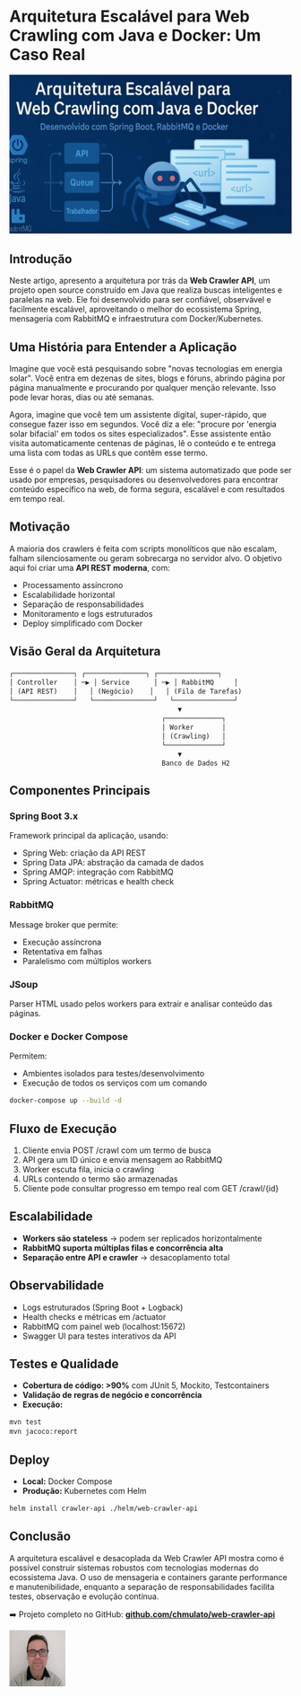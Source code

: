 # Arquitetura Escalável para Web Crawling com Java e Docker: Um Caso Real

![Extraia dados da web com eficiência: veja como uma API moderna com Java e Docker resolve esse desafio](/articles/assets/img/2025_07_19_IMAGE_001.jpeg)

## Introdução

Neste artigo, apresento a arquitetura por trás da **Web Crawler API**, um projeto open source construído em Java que realiza buscas inteligentes e paralelas na web. Ele foi desenvolvido para ser confiável, observável e facilmente escalável, aproveitando o melhor do ecossistema Spring, mensageria com RabbitMQ e infraestrutura com Docker/Kubernetes.

## Uma História para Entender a Aplicação

Imagine que você está pesquisando sobre "novas tecnologias em energia solar". Você entra em dezenas de sites, blogs e fóruns, abrindo página por página manualmente e procurando por qualquer menção relevante. Isso pode levar horas, dias ou até semanas.

Agora, imagine que você tem um assistente digital, super-rápido, que consegue fazer isso em segundos. Você diz a ele: "procure por 'energia solar bifacial' em todos os sites especializados". Esse assistente então visita automaticamente centenas de páginas, lê o conteúdo e te entrega uma lista com todas as URLs que contêm esse termo.

Esse é o papel da **Web Crawler API**: um sistema automatizado que pode ser usado por empresas, pesquisadores ou desenvolvedores para encontrar conteúdo específico na web, de forma segura, escalável e com resultados em tempo real.

## Motivação

A maioria dos crawlers é feita com scripts monolíticos que não escalam, falham silenciosamente ou geram sobrecarga no servidor alvo. O objetivo aqui foi criar uma **API REST moderna**, com:

- Processamento assíncrono
- Escalabilidade horizontal
- Separação de responsabilidades
- Monitoramento e logs estruturados
- Deploy simplificado com Docker

## Visão Geral da Arquitetura

```
┌───────────────┐ ┌───────────────┐ ┌───────────────┐
│ Controller    │ ─▶ │ Service      │ ─▶ │ RabbitMQ     │
│ (API REST)    │   │ (Negócio)    │   │ (Fila de Tarefas)
└───────────────┘   └───────────────┘   └───────────────┘
                                          ▼
                                      ┌──────────────┐
                                      │ Worker       │
                                      │ (Crawling)   │
                                      └──────────────┘
                                          ▼
                                      Banco de Dados H2
```

## Componentes Principais

### Spring Boot 3.x

Framework principal da aplicação, usando:

- Spring Web: criação da API REST
- Spring Data JPA: abstração da camada de dados
- Spring AMQP: integração com RabbitMQ
- Spring Actuator: métricas e health check

### RabbitMQ

Message broker que permite:

- Execução assíncrona
- Retentativa em falhas
- Paralelismo com múltiplos workers

### JSoup

Parser HTML usado pelos workers para extrair e analisar conteúdo das páginas.

### Docker e Docker Compose

Permitem:

- Ambientes isolados para testes/desenvolvimento
- Execução de todos os serviços com um comando

```bash
docker-compose up --build -d
```

## Fluxo de Execução

1. Cliente envia POST /crawl com um termo de busca
2. API gera um ID único e envia mensagem ao RabbitMQ
3. Worker escuta fila, inicia o crawling
4. URLs contendo o termo são armazenadas
5. Cliente pode consultar progresso em tempo real com GET /crawl/{id}

## Escalabilidade

- **Workers são stateless** → podem ser replicados horizontalmente
- **RabbitMQ suporta múltiplas filas e concorrência alta**
- **Separação entre API e crawler** → desacoplamento total

## Observabilidade

- Logs estruturados (Spring Boot + Logback)
- Health checks e métricas em /actuator
- RabbitMQ com painel web (localhost:15672)
- Swagger UI para testes interativos da API

## Testes e Qualidade

- **Cobertura de código: >90%** com JUnit 5, Mockito, Testcontainers
- **Validação de regras de negócio e concorrência**
- **Execução:**

```bash
mvn test
mvn jacoco:report
```

## Deploy

- **Local:** Docker Compose
- **Produção:** Kubernetes com Helm

```bash
helm install crawler-api ./helm/web-crawler-api
```

## Conclusão

A arquitetura escalável e desacoplada da Web Crawler API mostra como é possível construir sistemas robustos com tecnologias modernas do ecossistema Java. O uso de mensageria e containers garante performance e manutenibilidade, enquanto a separação de responsabilidades facilita testes, observação e evolução contínua.

➡️ Projeto completo no GitHub: [**github.com/chmulato/web-crawler-api**](https://github.com/chmulato/Spring_Web_Crawler)

[![Christian Mulato](/articles/assets/img/foto_chri.jpg)](https://www.linkedin.com/in/chmulato/)
